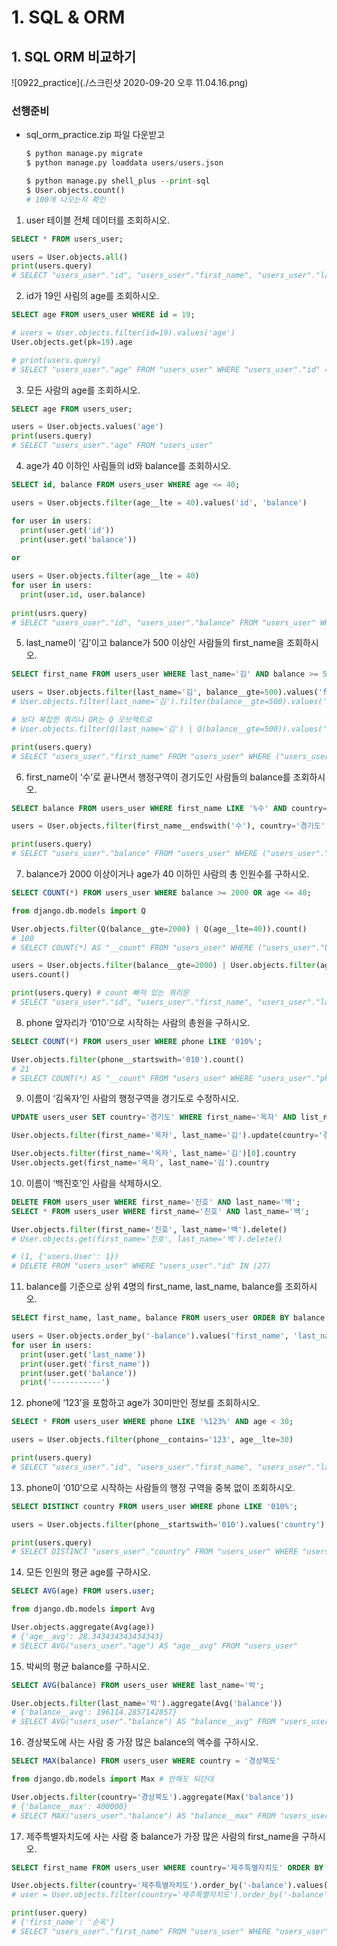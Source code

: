 # 1. SQL & ORM

## 1. SQL ORM 비교하기

![0922_practice](./스크린샷 2020-09-20 오후 11.04.16.png)

### 선행준비

- sql_orm_practice.zip 파일 다운받고

  ```python
  $ python manage.py migrate
  $ python manage.py loaddata users/users.json
  
  $ python manage.py shell_plus --print-sql
  $ User.objects.count()
  # 100개 나오는지 확인
  ```

  

1) user 테이블 전체 데이터를 조회하시오.

```sql
SELECT * FROM users_user;
```

```python
users = User.objects.all()
print(users.query)
# SELECT "users_user"."id", "users_user"."first_name", "users_user"."last_name", "users_user"."age", "users_user"."country", "users_user"."phone", "users_user"."balance" FROM "users_user"
```



2) id가 19인 사림의 age를 조회하시오.

```sql
SELECT age FROM users_user WHERE id = 19;
```

```python
# users = User.objects.filter(id=19).values('age')
User.objects.get(pk=19).age

# print(users.query)
# SELECT "users_user"."age" FROM "users_user" WHERE "users_user"."id" = 19
```



3) 모든 사람의 age를 조회하시오.

```sql
SELECT age FROM users_user;
```

```python
users = User.objects.values('age')
print(users.query)
# SELECT "users_user"."age" FROM "users_user"
```



4) age가 40 이하인 사림들의 id와 balance를 조회하시오.

```sql
SELECT id, balance FROM users_user WHERE age <= 40;
```

```python
users = User.objects.filter(age__lte = 40).values('id', 'balance')

for user in users:
  print(user.get('id'))
  print(user.get('balance'))
  
or

users = User.objects.filter(age__lte = 40)
for user in users:
  print(user.id, user.balance)
  
print(usrs.query)
# SELECT "users_user"."id", "users_user"."balance" FROM "users_user" WHERE "users_user"."age" <= 40
```



5) last_name이 ‘김’이고 balance가 500 이상인 사람들의 first_name을 조회하시오.

```sql
SELECT first_name FROM users_user WHERE last_name='김' AND balance >= 500;
```

```python
users = User.objects.filter(last_name='김', balance__gte=500).values('first_name') 
# User.objects.filter(last_name='김').filter(balance__gte=500).values('first_name')

# 보다 복잡한 쿼리나 OR는 Q 오브젝트로
# User.objects.filter(Q(last_name='김') | Q(balance__gte=500)).values('first_name')

print(users.query)
# SELECT "users_user"."first_name" FROM "users_user" WHERE ("users_user"."balance" >= 500 AND "users_user"."last_name" = 김)
```



6) first_name이 ‘수’로 끝나면서 행정구역이 경기도인 사람들의 balance를 조회하시오.

```sql
SELECT balance FROM users_user WHERE first_name LIKE '%수' AND country='경기도';
```

```python
users = User.objects.filter(first_name__endswith('수'), country='경기도').values('balance')

print(users.query)
# SELECT "users_user"."balance" FROM "users_user" WHERE ("users_user"."country" = 경기도 AND "users_user"."first_name" LIKE %수 ESCAPE '\')
```



7) balance가 2000 이상이거나 age가 40 이하인 사람의 총 인원수를 구하시오.

```sql
SELECT COUNT(*) FROM users_user WHERE balance >= 2000 OR age <= 40;
```

```python
from django.db.models import Q

User.objects.filter(Q(balance__gte=2000) | Q(age__lte=40)).count()
# 100
# SELECT COUNT(*) AS "__count" FROM "users_user" WHERE ("users_user"."balance" >= 2000 OR "users_user"."age" <= 40)

users = User.objects.filter(balance__gte=2000) | User.objects.filter(age__lte=40)
users.count()

print(users.query) # count 빠져 있는 쿼리문
# SELECT "users_user"."id", "users_user"."first_name", "users_user"."last_name", "users_user"."age", "users_user"."country", "users_user"."phone", "users_user"."balance" FROM "users_user" WHERE ("users_user"."balance" >= 2000 OR "users_user"."age" <= 40)
```



8) phone 앞자리가 ‘010’으로 시작하는 사람의 총원을 구하시오.

```sql
SELECT COUNT(*) FROM users_user WHERE phone LIKE '010%';
```

```python
User.objects.filter(phone__startswith='010').count()
# 21
# SELECT COUNT(*) AS "__count" FROM "users_user" WHERE "users_user"."phone" LIKE '010%' ESCAPE '\'
```



9) 이름이 ‘김옥자’인 사람의 행정구역을 경기도로 수정하시오.

```sql
UPDATE users_user SET country='경기도' WHERE first_name='옥자' AND list_name='김'
```

```python
User.objects.filter(first_name='옥자', last_name='김').update(country='경기도')

User.objects.filter(first_name='옥자', last_name='김')[0].country
User.objects.get(first_name='옥자', last_name='김').country
```



10) 이름이 ‘백진호’인 사람을 삭제하시오.

```sql
DELETE FROM users_user WHERE first_name='진호' AND last_name='백';
SELECT * FROM users_user WHERE first_name='진호' AND last_name='백';
```

```python
User.objects.filter(first_name='진호', last_name='백').delete()
# User.objects.get(first_name='진호', last_name='백').delete()

# (1, {'users.User': 1})
# DELETE FROM "users_user" WHERE "users_user"."id" IN (27)
```



11) balance를 기준으로 상위 4명의 first_name, last_name, balance를 조회하시오.

```sql
SELECT first_name, last_name, balance FROM users_user ORDER BY balance DESC LIMIT 4;
```

```python
users = User.objects.order_by('-balance').values('first_name', 'last_name', 'balance')[:-4]
for user in users:
  print(user.get('last_name'))
  print(user.get('first_name'))
  print(user.get('balance'))
  print('-----------')
```



12) phone에 ‘123’을 포함하고 age가 30미만인 정보를 조회하시오.

```sql
SELECT * FROM users_user WHERE phone LIKE '%123%' AND age < 30;
```

```python
users = User.objects.filter(phone__contains='123', age__lte=30)

print(users.query)
# SELECT "users_user"."id", "users_user"."first_name", "users_user"."last_name", "users_user"."age", "users_user"."country", "users_user"."phone", "users_user"."balance" FROM "users_user" WHERE ("users_user"."age" < 30 AND "users_user"."phone" LIKE %123% ESCAPE '\')
```



13) phone이 ‘010’으로 시작하는 사람들의 행정 구역을 중복 없이 조회하시오.

```sql
SELECT DISTINCT country FROM users_user WHERE phone LIKE '010%';
```

```python
users = User.objects.filter(phone__startswith='010').values('country').distinct()

print(users.query)
# SELECT DISTINCT "users_user"."country" FROM "users_user" WHERE "users_user"."phone" LIKE 010% ESCAPE '\'
```



14) 모든 인원의 평균 age를 구하시오.

```sql
SELECT AVG(age) FROM users.user;
```

```python
from django.db.models import Avg

User.objects.aggregate(Avg(age))
# {'age__avg': 28.343434343434343}
# SELECT AVG("users_user"."age") AS "age__avg" FROM "users_user"
```



15) 박씨의 평균 balance를 구하시오.

```sql
SELECT AVG(balance) FROM users_user WHERE last_name='박';
```

```python
User.objects.filter(last_name='박').aggregate(Avg('balance'))
# {'balance__avg': 196114.2857142857}
# SELECT AVG("users_user"."balance") AS "balance__avg" FROM "users_user" WHERE "users_user"."last_name" = '박'
```



16) 경상북도에 사는 사람 중 가장 많은 balance의 액수를 구하시오.

```sql
SELECT MAX(balance) FROM users_user WHERE country = '경상북도'
```

```python
from django.db.models import Max # 안해도 되던데

User.objects.filter(country='경상북도').aggregate(Max('balance'))
# {'balance__max': 400000}
# SELECT MAX("users_user"."balance") AS "balance__max" FROM "users_user" WHERE "users_user"."country" = '경상북도'
```



17) 제주특별자치도에 사는 사람 중 balance가 가장 많은 사람의 first_name을 구하시오.

```sql
SELECT first_name FROM users_user WHERE country='제주특별자치도' ORDER BY balance DESC LIMIT 1;
```

```python
User.objects.filter(country='제주특별자치도').order_by('-balance').values('first_name')[0]
# user = User.objects.filter(country='제주특별자치도').order_by('-balance').values('first_name').first()

print(user.query)
# {'first_name': '순옥'}
# SELECT "users_user"."first_name" FROM "users_user" WHERE "users_user"."country" = 제주특별자치도 ORDER BY "users_user"."balance" DESC  LIMIT 1
```

